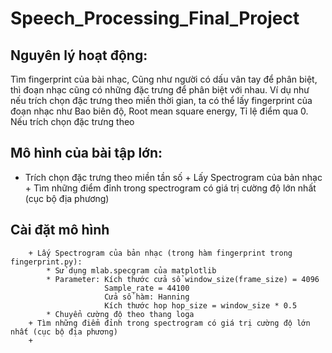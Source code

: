 # Speech_Processing_Final_Project

## Nguyên lý hoạt động: 
Tìm fingerprint của bài nhạc, Cũng như người có dấu vân tay để phân biệt, thì đoạn nhạc cũng có những đặc trưng để phân biệt với nhau. Ví dụ như nếu trích chọn đặc trưng theo miền thời gian, ta có thể lấy fingerprint của đoạn nhạc như Bao biên độ, Root mean square energy, Tỉ lệ điểm qua 0. Nếu trích chọn đặc trưng theo 

## Mô hình của bài tập lớn:
- Trích chọn đặc trưng theo miền tần số
        + Lấy Spectrogram của bản nhạc
        + Tìm những điểm đỉnh trong spectrogram có giá trị cường độ lớn nhất (cục bộ địa phương)
## Cài đặt mô hình
        + Lấy Spectrogram của bản nhạc (trong hàm fingerprint trong fingerprint.py): 
            * Sử dụng mlab.specgram của matplotlib
            * Parameter: Kích thước cửa sổ window_size(frame_size) = 4096
                         Sample_rate = 44100
                         Cửa sổ hàm: Hanning
                         Kích thước hop hop_size = window_size * 0.5
            * Chuyển cường độ theo thang loga 
        + Tìm những điểm đỉnh trong spectrogram có giá trị cường độ lớn nhất (cục bộ địa phương)
        + 
